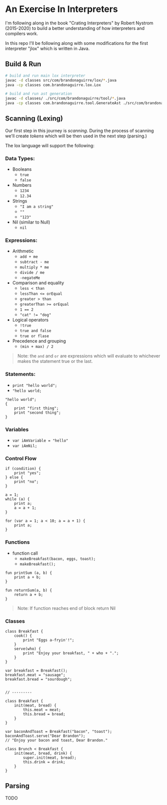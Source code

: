 # An Exercise In Interpreters

I'm following along in the book "Crating Interpreters" by Robert Nystrom (2015-2020) to build a better understanding of how interpreters and compilers work.

In this repo I'll be following along with some modifications for the first interpreter "jlox" which is written in Java.

## Build & Run

```sh
# build and run main lox interpreter
javac -d classes src/com/brandonaguirre/lox/*.java
java -cp classes com.brandonaguirre.lox.Lox

# build and run ast generation
javac -d classes/ ./src/com/brandonaguirre/tool/*.java
java -cp classes com.brandonaguirre.tool.GenerateAst ./src/com/brandonaguirre/lox/
```

## Scanning (Lexing)

Our first step in this journey is *scanning*. During the process of scanning we'll create *tokens* which will be then used in the next step (parsing.)

The lox language will support the following:

### Data Types:

- Booleans
    - `true`
    - `false`
- Numbers
    - `1234`
    - `12.34`
- Strings
    - `"I am a string"`
    - `""`
    - `"123"`
- Nil (similar to Null)
    - `nil`

### Expressions:

- Arithmetic
    - `add + me`
    - `subtract - me`
    - `multiply * me`
    - `divide / me`
    - `-negateMe`
- Comparison and equality
    - `less < than`
    - `lessThan <= orEqual`
    - `greater > than`
    - `greaterThan >= orEqual`
    - `1 == 2`
    - `"cat" != "dog"`
- Logical operators
    - `!true`
    - `true and false`
    - `true or flase`
- Precedence and grouping
    - `(min + max) / 2`

> Note: the `and` and `or` are expressions which will evaluate to whichever makes the statement true or the last.

### Statements:

- `print "hello world";`
- `"hello world;`
```
"hello world";
{
    print "first thing";
    print "second thing";
}
```

### Variables

- `var iAmVariable = "hello"`
- `var iAmNil;`

### Control Flow

```
if (condition) {
    print "yes";
} else {
    print "no";
}

a = 1;
while (a) {
    print a;
    a = a + 1;
}

for (var a = 1; a < 10; a = a + 1) {
    print a;
}
```

### Functions

- function call
    - `makeBreakfast(bacon, eggs, toast);`
    - `makeBreakfast();`

```
fun printSum (a, b) {
    print a + b;
}

fun returnSum(a, b) {
    return a + b;
}
```

> Note: If function reaches end of block return Nil

### Classes

```
class Breakfast {
    cook() {
        print "Eggs a-fryin'!";
    }
    serve(who) {
        print "Enjoy your breakfast, " + who + ".";
    }
}

var breakfast = Breakfast();
breakfast.meat = "sausage";
breakfast.bread = "sourdough";


// ---------

class Breakfast {
    init(meat, bread) {
        this.meat = meat;
        this.bread = bread;
    }
}

var baconAndToast = Breakfast("bacon", "toast");
baconAndToast.serve("Dear Brandon");
// "Enjoy your bacon and toast, Dear Brandon."

class Brunch < Breakfast {
    init(meat, bread, drink) {
        super.init(meat, bread);
        this.drink = drink;
    }
}
```

## Parsing

TODO
